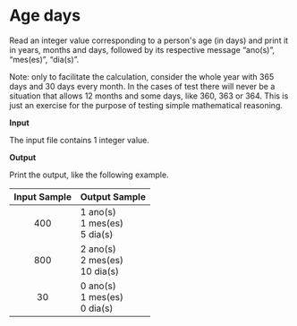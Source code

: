 # Age days 


Read an integer value corresponding to a person's age (in days) and print it in years, months and days, followed by its respective message “ano(s)”, “mes(es)”, “dia(s)”.

Note: only to facilitate the calculation, consider the whole year with 365 days and 30 days every month. In the cases of test there will never be a situation that allows 12 months and some days, like 360, 363 or 364. This is just an exercise for the purpose of testing simple mathematical reasoning.

**Input** 

The input file contains 1 integer value.

**Output**

Print the output, like the following example.

|Input Sample	|Output Sample|
|:--:|:--|
|400 | 1 ano(s) <br> 1 mes(es) <br> 5 dia(s) |
| 800 | 2 ano(s) <br> 2 mes(es) <br> 10 dia(s) |
| 30 |0 ano(s) <br> 1 mes(es) <br> 0 dia(s) |